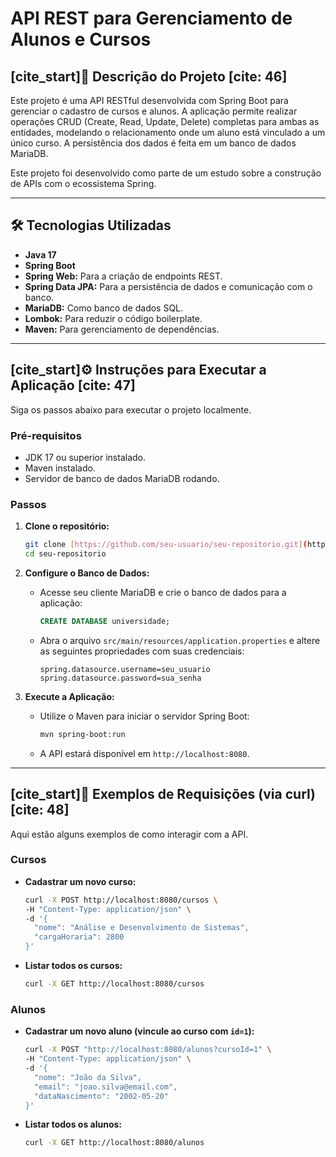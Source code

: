 # API REST para Gerenciamento de Alunos e Cursos

## [cite_start]📖 Descrição do Projeto [cite: 46]

Este projeto é uma API RESTful desenvolvida com Spring Boot para gerenciar o cadastro de cursos e alunos. A aplicação permite realizar operações CRUD (Create, Read, Update, Delete) completas para ambas as entidades, modelando o relacionamento onde um aluno está vinculado a um único curso. A persistência dos dados é feita em um banco de dados MariaDB.

Este projeto foi desenvolvido como parte de um estudo sobre a construção de APIs com o ecossistema Spring.

---

## 🛠️ Tecnologias Utilizadas

* **Java 17**
* **Spring Boot**
* **Spring Web:** Para a criação de endpoints REST.
* **Spring Data JPA:** Para a persistência de dados e comunicação com o banco.
* **MariaDB:** Como banco de dados SQL.
* **Lombok:** Para reduzir o código boilerplate.
* **Maven:** Para gerenciamento de dependências.

---

## [cite_start]⚙️ Instruções para Executar a Aplicação [cite: 47]

Siga os passos abaixo para executar o projeto localmente.

### Pré-requisitos

* JDK 17 ou superior instalado.
* Maven instalado.
* Servidor de banco de dados MariaDB rodando.

### Passos

1.  **Clone o repositório:**
    ```bash
    git clone [https://github.com/seu-usuario/seu-repositorio.git](https://github.com/seu-usuario/seu-repositorio.git)
    cd seu-repositorio
    ```

2.  **Configure o Banco de Dados:**
    * Acesse seu cliente MariaDB e crie o banco de dados para a aplicação:
        ```sql
        CREATE DATABASE universidade;
        ```
    * Abra o arquivo `src/main/resources/application.properties` e altere as seguintes propriedades com suas credenciais:
        ```properties
        spring.datasource.username=seu_usuario
        spring.datasource.password=sua_senha
        ```

3.  **Execute a Aplicação:**
    * Utilize o Maven para iniciar o servidor Spring Boot:
        ```bash
        mvn spring-boot:run
        ```
    * A API estará disponível em `http://localhost:8080`.

---

## [cite_start]🚀 Exemplos de Requisições (via curl) [cite: 48]

Aqui estão alguns exemplos de como interagir com a API.

### Cursos

* **Cadastrar um novo curso:**
    ```bash
    curl -X POST http://localhost:8080/cursos \
    -H "Content-Type: application/json" \
    -d '{
      "nome": "Análise e Desenvolvimento de Sistemas",
      "cargaHoraria": 2800
    }'
    ```

* **Listar todos os cursos:**
    ```bash
    curl -X GET http://localhost:8080/cursos
    ```

### Alunos

* **Cadastrar um novo aluno (vincule ao curso com `id=1`):**
    ```bash
    curl -X POST "http://localhost:8080/alunos?cursoId=1" \
    -H "Content-Type: application/json" \
    -d '{
      "nome": "João da Silva",
      "email": "joao.silva@email.com",
      "dataNascimento": "2002-05-20"
    }'
    ```

* **Listar todos os alunos:**
    ```bash
    curl -X GET http://localhost:8080/alunos
    ```

